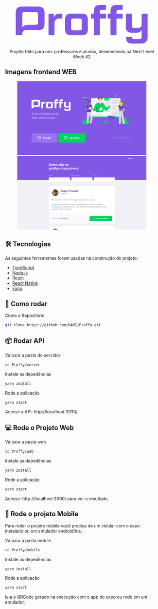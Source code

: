 <!---Logo do Projeto -->

<p align="center" >
<img src="logo.png" alt="Proffy"/>
</p>

<!--- Descrição do Projeto-->
<p align="center">Projeto feito para unir professores e alunos, desenvolvido na Next Level Week #2 </p>

## Imagens frontend WEB
<p align="center" >
<img src="web-landing.png" alt="web-landing" width="425"/> <img src="web-list.png" alt="web-list" width="425"/> 
</p>

## 🛠 Tecnologias

As seguintes ferramentas foram usadas na construção do projeto:

- [TypeScript](https://www.typescriptlang.org/)
- [Node.js](https://nodejs.org/en/)
- [React](https://pt-br.reactjs.org/)
- [React Native](https://reactnative.dev/)
- [Expo](https://expo.io/)


## 👷 Como rodar

Clone o Repositório
```sh
git clone https://github.com/K4ME/Proffy.git
```

## 📦 Rodar API


Vá para a pasta do servidor
```sh
cd Proffy/server
```

Instale as depedências
```sh
yarn install
```

Rode a aplicação
```sh
yarn start
```

Acesse a API: http://localhost:3333/


## 💻 Rode o Projeto Web


Vá para a pasta web
```sh
cd Proffy/web
```

Instale as depedências
```sh
yarn install
```

Rode a aplicação
```sh
yarn start
```
Acesse: http://localhost:3000/ para ver o resultado.


## 📱 Rode o projeto Mobile

Para rodar o projeto mobile você precisa de um celular com o expo instalado ou um emulador android/ios.


Vá para a pasta mobile
```sh
cd Proffy/mobile
```

Instale as depedências
```sh
yarn install
```

Rode a aplicação
```sh
yarn start
```

leia o QRCode gerado na execução com o app do expo ou rode em um emulador.
